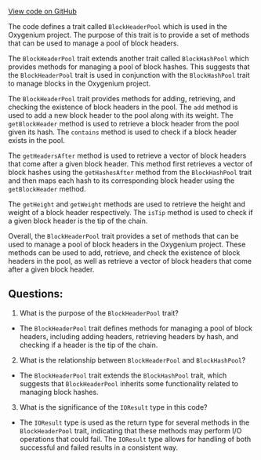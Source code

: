 [View code on GitHub](https://github.com/oxygenium/oxygenium/flow/src/main/scala/org/oxygenium/flow/core/BlockHeaderPool.scala)

The code defines a trait called `BlockHeaderPool` which is used in the Oxygenium project. The purpose of this trait is to provide a set of methods that can be used to manage a pool of block headers. 

The `BlockHeaderPool` trait extends another trait called `BlockHashPool` which provides methods for managing a pool of block hashes. This suggests that the `BlockHeaderPool` trait is used in conjunction with the `BlockHashPool` trait to manage blocks in the Oxygenium project.

The `BlockHeaderPool` trait provides methods for adding, retrieving, and checking the existence of block headers in the pool. The `add` method is used to add a new block header to the pool along with its weight. The `getBlockHeader` method is used to retrieve a block header from the pool given its hash. The `contains` method is used to check if a block header exists in the pool. 

The `getHeadersAfter` method is used to retrieve a vector of block headers that come after a given block header. This method first retrieves a vector of block hashes using the `getHashesAfter` method from the `BlockHashPool` trait and then maps each hash to its corresponding block header using the `getBlockHeader` method. 

The `getHeight` and `getWeight` methods are used to retrieve the height and weight of a block header respectively. The `isTip` method is used to check if a given block header is the tip of the chain.

Overall, the `BlockHeaderPool` trait provides a set of methods that can be used to manage a pool of block headers in the Oxygenium project. These methods can be used to add, retrieve, and check the existence of block headers in the pool, as well as retrieve a vector of block headers that come after a given block header.
## Questions: 
 1. What is the purpose of the `BlockHeaderPool` trait?
- The `BlockHeaderPool` trait defines methods for managing a pool of block headers, including adding headers, retrieving headers by hash, and checking if a header is the tip of the chain.

2. What is the relationship between `BlockHeaderPool` and `BlockHashPool`?
- The `BlockHeaderPool` trait extends the `BlockHashPool` trait, which suggests that `BlockHeaderPool` inherits some functionality related to managing block hashes.

3. What is the significance of the `IOResult` type in this code?
- The `IOResult` type is used as the return type for several methods in the `BlockHeaderPool` trait, indicating that these methods may perform I/O operations that could fail. The `IOResult` type allows for handling of both successful and failed results in a consistent way.